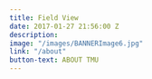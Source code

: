 ```yaml
---
title: Field View
date: 2017-01-27 21:56:00 Z
description:
image: "/images/BANNERImage6.jpg"
link: "/about"
button-text: ABOUT TMU
---
```

